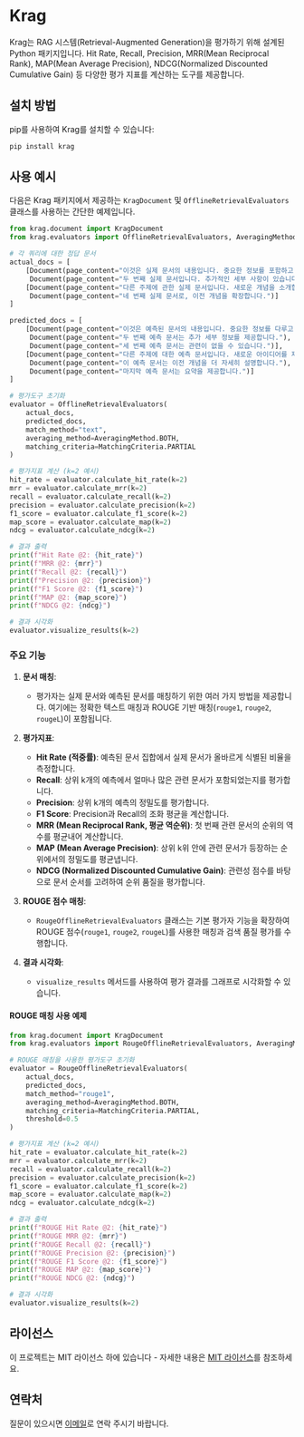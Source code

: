 # Krag

Krag는 RAG 시스템(Retrieval-Augmented Generation)을 평가하기 위해 설계된 Python 패키지입니다. Hit Rate, Recall, Precision, MRR(Mean Reciprocal Rank), MAP(Mean Average Precision), NDCG(Normalized Discounted Cumulative Gain) 등 다양한 평가 지표를 계산하는 도구를 제공합니다.

## 설치 방법

pip를 사용하여 Krag를 설치할 수 있습니다:

```bash
pip install krag
```

## 사용 예시

다음은 Krag 패키지에서 제공하는 `KragDocument` 및 `OfflineRetrievalEvaluators` 클래스를 사용하는 간단한 예제입니다.

```python
from krag.document import KragDocument
from krag.evaluators import OfflineRetrievalEvaluators, AveragingMethod, MatchingCriteria

# 각 쿼리에 대한 정답 문서 
actual_docs = [
    [Document(page_content="이것은 실제 문서의 내용입니다. 중요한 정보를 포함하고 있습니다."), 
     Document(page_content="두 번째 실제 문서입니다. 추가적인 세부 사항이 있습니다.")],
    [Document(page_content="다른 주제에 관한 실제 문서입니다. 새로운 개념을 소개합니다."), 
     Document(page_content="네 번째 실제 문서로, 이전 개념을 확장합니다.")]
]

predicted_docs = [
    [Document(page_content="이것은 예측된 문서의 내용입니다. 중요한 정보를 다루고 있습니다."), 
     Document(page_content="두 번째 예측 문서는 추가 세부 정보를 제공합니다."),
     Document(page_content="세 번째 예측 문서는 관련이 없을 수 있습니다.")],
    [Document(page_content="다른 주제에 대한 예측 문서입니다. 새로운 아이디어를 제시합니다."), 
     Document(page_content="이 예측 문서는 이전 개념을 더 자세히 설명합니다."), 
     Document(page_content="마지막 예측 문서는 요약을 제공합니다.")]
]

# 평가도구 초기화 
evaluator = OfflineRetrievalEvaluators(
    actual_docs, 
    predicted_docs, 
    match_method="text",
    averaging_method=AveragingMethod.BOTH,
    matching_criteria=MatchingCriteria.PARTIAL
)

# 평가지표 계산 (k=2 예시)
hit_rate = evaluator.calculate_hit_rate(k=2)
mrr = evaluator.calculate_mrr(k=2)
recall = evaluator.calculate_recall(k=2)
precision = evaluator.calculate_precision(k=2)
f1_score = evaluator.calculate_f1_score(k=2)
map_score = evaluator.calculate_map(k=2)
ndcg = evaluator.calculate_ndcg(k=2)

# 결과 출력
print(f"Hit Rate @2: {hit_rate}")
print(f"MRR @2: {mrr}")
print(f"Recall @2: {recall}")
print(f"Precision @2: {precision}")
print(f"F1 Score @2: {f1_score}")
print(f"MAP @2: {map_score}")
print(f"NDCG @2: {ndcg}")

# 결과 시각화
evaluator.visualize_results(k=2)
```

### 주요 기능

1. **문서 매칭**:
   - 평가자는 실제 문서와 예측된 문서를 매칭하기 위한 여러 가지 방법을 제공합니다. 여기에는 정확한 텍스트 매칭과 ROUGE 기반 매칭(`rouge1`, `rouge2`, `rougeL`)이 포함됩니다.

2. **평가지표**:
   - **Hit Rate (적중률)**: 예측된 문서 집합에서 실제 문서가 올바르게 식별된 비율을 측정합니다.
   - **Recall**: 상위 k개의 예측에서 얼마나 많은 관련 문서가 포함되었는지를 평가합니다.
   - **Precision**: 상위 k개의 예측의 정밀도를 평가합니다.
   - **F1 Score**: Precision과 Recall의 조화 평균을 계산합니다.
   - **MRR (Mean Reciprocal Rank, 평균 역순위)**: 첫 번째 관련 문서의 순위의 역수를 평균내어 계산합니다.  
   - **MAP (Mean Average Precision)**: 상위 k위 안에 관련 문서가 등장하는 순위에서의 정밀도를 평균냅니다.    
   - **NDCG (Normalized Discounted Cumulative Gain)**: 관련성 점수를 바탕으로 문서 순서를 고려하여 순위 품질을 평가합니다.

3. **ROUGE 점수 매칭**:
   - `RougeOfflineRetrievalEvaluators` 클래스는 기본 평가자 기능을 확장하여 ROUGE 점수(`rouge1`, `rouge2`, `rougeL`)를 사용한 매칭과 검색 품질 평가를 수행합니다.

4. **결과 시각화**:
   - `visualize_results` 메서드를 사용하여 평가 결과를 그래프로 시각화할 수 있습니다.

#### ROUGE 매칭 사용 예제

```python
from krag.document import KragDocument
from krag.evaluators import RougeOfflineRetrievalEvaluators, AveragingMethod, MatchingCriteria

# ROUGE 매칭을 사용한 평가도구 초기화 
evaluator = RougeOfflineRetrievalEvaluators(
    actual_docs, 
    predicted_docs, 
    match_method="rouge1",
    averaging_method=AveragingMethod.BOTH,
    matching_criteria=MatchingCriteria.PARTIAL,
    threshold=0.5
)

# 평가지표 계산 (k=2 예시)
hit_rate = evaluator.calculate_hit_rate(k=2)
mrr = evaluator.calculate_mrr(k=2)
recall = evaluator.calculate_recall(k=2)
precision = evaluator.calculate_precision(k=2)
f1_score = evaluator.calculate_f1_score(k=2)
map_score = evaluator.calculate_map(k=2)
ndcg = evaluator.calculate_ndcg(k=2)

# 결과 출력
print(f"ROUGE Hit Rate @2: {hit_rate}")
print(f"ROUGE MRR @2: {mrr}")
print(f"ROUGE Recall @2: {recall}")
print(f"ROUGE Precision @2: {precision}")
print(f"ROUGE F1 Score @2: {f1_score}")
print(f"ROUGE MAP @2: {map_score}")
print(f"ROUGE NDCG @2: {ndcg}")

# 결과 시각화
evaluator.visualize_results(k=2)
```

## 라이선스

이 프로젝트는 MIT 라이선스 하에 있습니다 - 자세한 내용은 [MIT 라이선스](https://opensource.org/licenses/MIT)를 참조하세요.

## 연락처

질문이 있으시면 [이메일](mailto:ontofinances@gmail.com)로 연락 주시기 바랍니다.